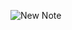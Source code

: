 
![New Note](https://github.com/nitzynz/Portfolio/assets/30779767/8057b3aa-944d-4e22-a8fc-65bef9de556c)


